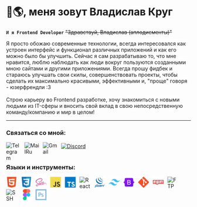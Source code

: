 # 👋🌎, меня зовут Владислав Круг
**`И я Frontend Developer`** ~~"Здравствуй, Владислав (аплодисменты)"~~

Я просто обожаю современные технологии, всегда интересовался как устроен интерфейс и функционал различных приложений и как его можно было бы улучшить. Сейчас я сам разрабатываю то, что мне нравится, люблю наблюдать как люди вокруг пользуются созданными мною сайтами и другими приложениями. Всегда прошу фидбек и стараюсь улучшать свои скилы, совершенствовать проекты, чтобы сделать их максимально красивыми, эффективными и, "проще" говоря - юзерфрендли :3 <br> <br> Строю карьеру во Frontend разработке, хочу знакомиться с новыми людьми из IT-сферы и вносить свой вклад в свою непосредственную команду/компанию и мир в целом!

---
### Связаться со мной:

<a href="https://t.me/kraysir_kr" target="blank"><img align="left" src="https://cdn-icons-png.flaticon.com/512/2111/2111646.png" alt="Telegram" width="40" style="padding-right:10px" /></a>
<a href="mailto:vvkrug1@mail.ru" target="blank"><img align="left" src="https://pics.freeicons.io/uploads/icons/png/4752661131556105325-512.png" alt="MailRu" width="40" style="padding-right:10px" /></a>
<a href="mailto:vvkrug1@gmail.com" target="blank"><img align="left" src="https://cdn-icons-png.flaticon.com/512/5968/5968534.png" alt="Gmail" width="40" style="padding-right:10px" /></a>
<a href="https://discordapp.com/users/433527138478587904" target="blank"><img align="center" src="https://cdn-icons-png.flaticon.com/512/5968/5968756.png" alt="Discord" width="40" style="padding-right:10px" /></a>

#

### Языки и инструменты:

<img align="left" title="HTML5" alt="HTML5" width="30px" style="padding-right:10px;" src="https://raw.githubusercontent.com/devicons/devicon/1119b9f84c0290e0f0b38982099a2bd027a48bf1/icons/html5/html5-original.svg"/>
<img align="left" title="CSS3" alt="CSS3" width="30px" style="padding-right:10px;" src="https://raw.githubusercontent.com/devicons/devicon/1119b9f84c0290e0f0b38982099a2bd027a48bf1/icons/css3/css3-original.svg"/>
<img align="left" title="SCSS" alt="SCSS" width="30px" style="padding-right:10px;" src="https://raw.githubusercontent.com/devicons/devicon/1119b9f84c0290e0f0b38982099a2bd027a48bf1/icons/sass/sass-original.svg"/>
<img align="left" title="JavaScript" alt="JavaScript" width="30px" style="padding-right:10px;" src="https://raw.githubusercontent.com/devicons/devicon/1119b9f84c0290e0f0b38982099a2bd027a48bf1/icons/javascript/javascript-original.svg"/>
<img align="left" title="TypeScript" alt="TypeScript" width="30px" style="padding-right:10px;" src="https://raw.githubusercontent.com/devicons/devicon/55609aa5bd817ff167afce0d965585c92040787a/icons/typescript/typescript-original.svg"/>
<img align="left" title="React" alt="React" width="30px" style="padding-right:10px;" src="https://camo.githubusercontent.com/48d099290b4cb2d7937bcd96e8497cf1845b54a810a6432c70cf944b60b40c77/68747470733a2f2f7261776769742e636f6d2f676f72616e67616a69632f72656163742d69636f6e732f6d61737465722f72656163742d69636f6e732e737667"/>
<img align="left" title="jQuery" alt="jQuery" width="30px" style="padding-right:10px;" src="https://raw.githubusercontent.com/devicons/devicon/1119b9f84c0290e0f0b38982099a2bd027a48bf1/icons/jquery/jquery-plain-wordmark.svg"/>
<img align="left" title="Tailwind CSS" alt="Tailwind CSS" width="30px" style="padding-right:10px;" src="https://raw.githubusercontent.com/devicons/devicon/55609aa5bd817ff167afce0d965585c92040787a/icons/tailwindcss/tailwindcss-plain.svg"/>
<img align="left" title="Bootstrap" alt="Bootstrap" width="30px" style="padding-right:10px;" src="https://raw.githubusercontent.com/devicons/devicon/1119b9f84c0290e0f0b38982099a2bd027a48bf1/icons/bootstrap/bootstrap-original.svg"/>
<img align="left" title="Git" alt="Git" width="30px" style="padding-right:10px;" src="https://raw.githubusercontent.com/devicons/devicon/1119b9f84c0290e0f0b38982099a2bd027a48bf1/icons/git/git-original.svg"/>
<img align="left" title="npm" alt="npm" width="30px" style="padding-right:10px;" src="https://raw.githubusercontent.com/devicons/devicon/1119b9f84c0290e0f0b38982099a2bd027a48bf1/icons/npm/npm-original-wordmark.svg"/>
<img align="left" title="FTP" alt="FTP" width="30px" style="padding-right:10px;" src="https://cdn-icons-png.flaticon.com/512/4377/4377344.png"/>
<img align="left" title="SSH" alt="SSH" width="30px" style="padding-right:10px;" src="https://cdn-icons-png.flaticon.com/512/5136/5136897.png"/>
<img align="left" title="Figma" alt="Figma" width="30px" style="padding-right:10px;" src="https://raw.githubusercontent.com/devicons/devicon/1119b9f84c0290e0f0b38982099a2bd027a48bf1/icons/figma/figma-original.svg"/>
<img align="left" title="Photoshop" alt="Photoshop" width="30px" style="padding-right:10px;" src="https://raw.githubusercontent.com/devicons/devicon/1119b9f84c0290e0f0b38982099a2bd027a48bf1/icons/photoshop/photoshop-line.svg"/>
